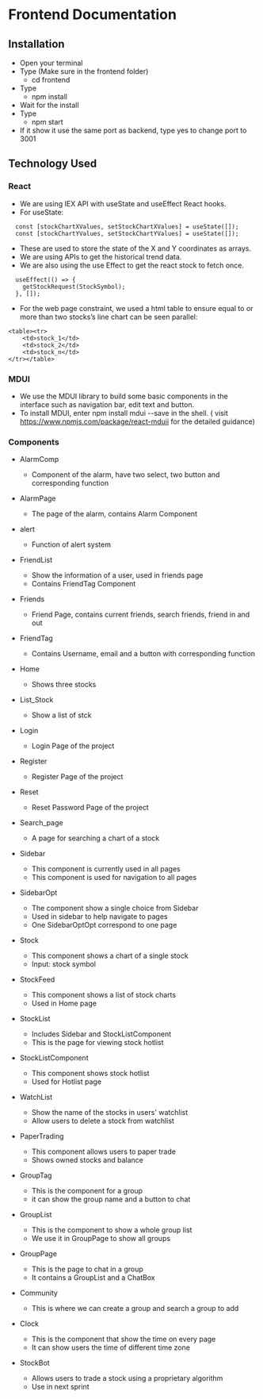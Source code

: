 # Frontend Documentation

## Installation

-   Open your terminal
-   Type (Make sure in the frontend folder)
    -   cd frontend
-   Type
    -   npm install
-   Wait for the install
-   Type
    -   npm start
-   If it show it use the same port as backend, type yes to change port to 3001

## Technology Used

### React

-   We are using IEX API with useState and useEffect React hooks.
-   For useState:

```
  const [stockChartXValues, setStockChartXValues] = useState([]);
  const [stockChartYValues, setStockChartYValues] = useState([]);
```

-   These are used to store the state of the X and Y coordinates as arrays.
-   We are using APIs to get the historical trend data.
-   We are also using the use Effect to get the react stock to fetch once.

```
  useEffect(() => {
    getStockRequest(StockSymbol);
  }, []);
```

-   For the web page constraint, we used a html table to ensure equal to or more than two stocks’s line chart can be seen parallel:

```
<table><tr>
	<td>stock_1</td>
	<td>stock_2</td>
	<td>stock_n</td>
</tr></table>
```

### MDUI

-   We use the MDUI library to build some basic components in the interface such as navigation bar, edit text and button.
-   To install MDUI, enter npm install mdui --save in the shell. ( visit https://www.npmjs.com/package/react-mduii for the detailed guidance)

### Components

-   AlarmComp

    -   Component of the alarm, have two select, two button and corresponding function

-   AlarmPage

    -   The page of the alarm, contains Alarm Component

-   alert

    -   Function of alert system

-   FriendList

    -   Show the information of a user, used in friends page
    -   Contains FriendTag Component

-   Friends

    -   Friend Page, contains current friends, search friends, friend in and out

-   FriendTag

    -   Contains Username, email and a button with corresponding function

-   Home

    -   Shows three stocks

-   List_Stock

    -   Show a list of stck

-   Login

    -   Login Page of the project

-   Register

    -   Register Page of the project

-   Reset

    -   Reset Password Page of the project

-   Search_page

    -   A page for searching a chart of a stock

-   Sidebar

    -   This component is currently used in all pages
    -   This component is used for navigation to all pages

-   SidebarOpt

    -   The component show a single choice from Sidebar
    -   Used in sidebar to help navigate to pages
    -   One SidebarOptOpt correspond to one page

-   Stock

    -   This component shows a chart of a single stock
    -   Input: stock symbol

-   StockFeed

    -   This component shows a list of stock charts
    -   Used in Home page

-   StockList

    -   Includes Sidebar and StockListComponent
    -   This is the page for viewing stock hotlist

-   StockListComponent

    -   This component shows stock hotlist
    -   Used for Hotlist page

-   WatchList

    -   Show the name of the stocks in users' watchlist
    -   Allow users to delete a stock from watchlist

-   PaperTrading

    -   This component allows users to paper trade
    -   Shows owned stocks and balance

-   GroupTag

    -   This is the component for a group
    -   it can show the group name and a button to chat

-   GroupList

    -   This is the component to show a whole group list
    -   We use it in GroupPage to show all groups

-   GroupPage

    -   This is the page to chat in a group
    -   It contains a GroupList and a ChatBox

-   Community

    -   This is where we can create a group and search a group to add

-   Clock

    -   This is the component that show the time on every page
    -   It can show users the time of different time zone

-   StockBot
    -   Allows users to trade a stock using a proprietary algorithm
    -   Use in next sprint

